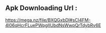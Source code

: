 ## Apk Downloading Url : 
https://mega.nz/file/BXQGxbDI#sCl4FM-4l06qHcrFLuePWpgIIUbdNsWwpQrTdybRv6E
